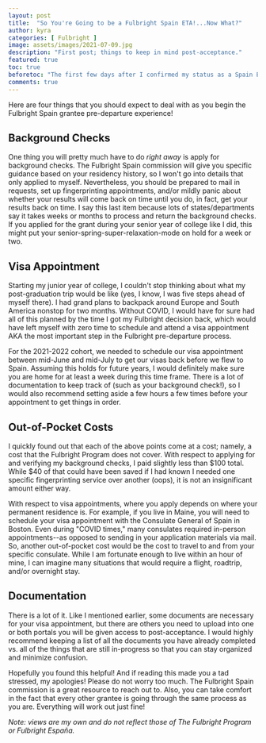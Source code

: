 ```yaml
---
layout: post
title:  "So You're Going to be a Fulbright Spain ETA!...Now What?"
author: kyra
categories: [ Fulbright ]
image: assets/images/2021-07-09.jpg
description: "First post; things to keep in mind post-acceptance."
featured: true
toc: true
beforetoc: "The first few days after I confirmed my status as a Spain English Teaching Assistant finalist, I barely received any information. And then, I was hit with information OVERLOAD. Perhaps I was not expecting to be awarded the grant so I did not really put much thought into what the follow-up steps might be, but either way, it would have been nice to have a short guide that directed my priorities."
comments: true
---
```


Here are four things that you should expect to deal with as you begin the Fulbright Spain grantee pre-departure experience!

## Background Checks

One thing you will pretty much have to do _right away_ is apply for background checks. The Fulbright Spain commission will give you specific guidance based on your residency history, so I won't go into details that only applied to myself. Nevertheless, you should be prepared to mail in requests, set up fingerprinting appointments, and/or mildly panic about whether your results will come back on time until you do, in fact, get your results back on time. I say this last item because lots of states/departments say it takes weeks or months to process and return the background checks. If you applied for the grant during your senior year of college like I did, this might put your senior-spring-super-relaxation-mode on hold for a week or two.

## Visa Appointment

Starting my junior year of college, I couldn't stop thinking about what my post-graduation trip would be like (yes, I know, I was five steps ahead of myself there). I had grand plans to backpack around Europe and South America nonstop for two months. Without COVID, I would have for sure had all of this planned by the time I got my Fulbright decision back, which would have left myself with zero time to schedule and attend a visa appointment AKA the most important step in the Fulbright pre-departure process.

For the 2021-2022 cohort, we needed to schedule our visa appointment between mid-June and mid-July to get our visas back before we flew to Spain. Assuming this holds for future years, I would definitely make sure you are home for at least a week during this time frame. There is a lot of documentation to keep track of (such as your background check!), so I would also recommend setting aside a few hours a few times before your appointment to get things in order.

## Out-of-Pocket Costs

I quickly found out that each of the above points come at a cost; namely, a cost that the Fulbright Program does not cover. With respect to applying for and verifying my background checks, I paid slightly less than $100 total. While $40 of that could have been saved if I had known I needed one specific fingerprinting service over another (oops), it is not an insignificant amount either way.

With respect to visa appointments, where you apply depends on where your permanent residence is. For example, if you live in Maine, you will need to schedule your visa appointment with the Consulate General of Spain in Boston. Even during "COVID times," many consulates required in-person appointments--as opposed to sending in your application materials via mail. So, another out-of-pocket cost would be the cost to travel to and from your specific consulate. While I am fortunate enough to live within an hour of mine, I can imagine many situations that would require a flight, roadtrip, and/or overnight stay.

## Documentation

There is a lot of it. Like I mentioned earlier, some documents are necessary for your visa appointment, but there are others you need to upload into one or both portals you will be given access to post-acceptance. I would highly recommend keeping a list of all the documents you have already completed vs. all of the things that are still in-progress so that you can stay organized and minimize confusion.


Hopefully you found this helpful! And if reading this made you a tad stressed, my apologies! Please do not worry too much. The Fulbright Spain commission is a great resource to reach out to. Also, you can take comfort in the fact that every other grantee is going through the same process as you are. Everything will work out just fine!


_Note: views are my own and do not reflect those of The Fulbright Program or Fulbright España._